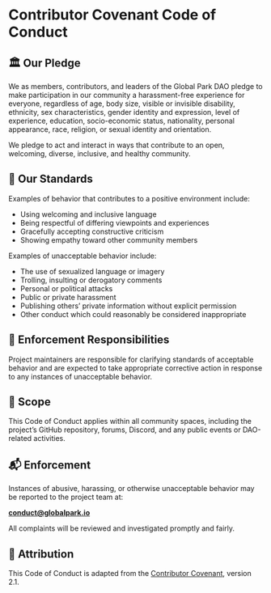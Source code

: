 # Contributor Covenant Code of Conduct

## 🏛️ Our Pledge

We as members, contributors, and leaders of the Global Park DAO pledge to make participation in our community a harassment-free experience for everyone, regardless of age, body size, visible or invisible disability, ethnicity, sex characteristics, gender identity and expression, level of experience, education, socio-economic status, nationality, personal appearance, race, religion, or sexual identity and orientation.

We pledge to act and interact in ways that contribute to an open, welcoming, diverse, inclusive, and healthy community.

## 🤝 Our Standards

Examples of behavior that contributes to a positive environment include:

* Using welcoming and inclusive language
* Being respectful of differing viewpoints and experiences
* Gracefully accepting constructive criticism
* Showing empathy toward other community members

Examples of unacceptable behavior include:

* The use of sexualized language or imagery
* Trolling, insulting or derogatory comments
* Personal or political attacks
* Public or private harassment
* Publishing others’ private information without explicit permission
* Other conduct which could reasonably be considered inappropriate

## 🔧 Enforcement Responsibilities

Project maintainers are responsible for clarifying standards of acceptable behavior and are expected to take appropriate corrective action in response to any instances of unacceptable behavior.

## 📝 Scope

This Code of Conduct applies within all community spaces, including the project’s GitHub repository, forums, Discord, and any public events or DAO-related activities.

## 📬 Enforcement

Instances of abusive, harassing, or otherwise unacceptable behavior may be reported to the project team at:

**[conduct@globalpark.io](mailto:conduct@globalpark.io)**

All complaints will be reviewed and investigated promptly and fairly.

## 🙏 Attribution

This Code of Conduct is adapted from the [Contributor Covenant](https://www.contributor-covenant.org), version 2.1.
